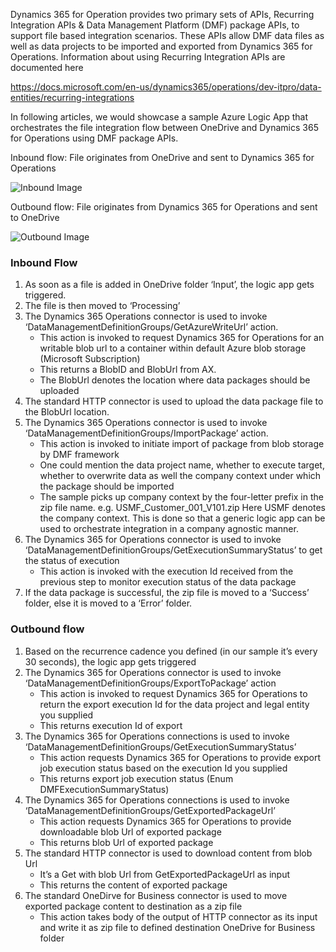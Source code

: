 
Dynamics 365 for Operation provides two primary sets of APIs, Recurring Integration APIs & Data Management Platform (DMF) package APIs, to support file based integration scenarios. These APIs allow DMF data files as well as data projects to be imported and exported from Dynamics 365 for Operations. 
Information about using Recurring Integration APIs are documented here

<https://docs.microsoft.com/en-us/dynamics365/operations/dev-itpro/data-entities/recurring-integrations>


In following articles, we would showcase a sample Azure Logic App that orchestrates the file integration flow between OneDrive and Dynamics 365 for Operations using DMF package APIs. 

Inbound flow: File originates from OneDrive and sent to Dynamics 365 for Operations

![Inbound Image](https://user-images.githubusercontent.com/22554479/27503704-c65cc106-5833-11e7-9484-08bd3aa31e3b.png)

Outbound flow: File originates from Dynamics 365 for Operations and sent to OneDrive

![Outbound Image](https://user-images.githubusercontent.com/22554479/27503676-3b4bf5aa-5833-11e7-89c7-1e3a362cc240.png)


### Inbound Flow
1.	As soon as a file is added in OneDrive folder ‘Input’, the logic app gets triggered. 
2.	The file is then moved to ‘Processing’
3.	The Dynamics 365 Operations connector is used to invoke ‘DataManagementDefinitionGroups/GetAzureWriteUrl’ action.
	* This action is invoked to request Dynamics 365 for Operations for an writable blob url to a container within default Azure blob storage (Microsoft Subscription)
	* This returns a BlobID and BlobUrl from AX. 
	* The BlobUrl denotes the location where data packages should be uploaded
4.	The standard HTTP connector is used to upload the data package file to the BlobUrl location. 
5.	The Dynamics 365 Operations connector is used to invoke ‘DataManagementDefinitionGroups/ImportPackage’ action. 
	* This action is invoked to initiate import of package from blob storage by DMF framework
	* One could mention the data project name, whether to execute target, whether to overwrite data as well the company context under which the package should be imported
	* The sample picks up company context by the four-letter prefix in the zip file name. 
e.g. USMF_Customer_001_V101.zip Here USMF denotes the company context. 
This is done so that a generic logic app can be used to orchestrate integration in a company agnostic manner.
6.	The Dynamics 365 for Operations connector is used to invoke ‘DataManagementDefinitionGroups/GetExecutionSummaryStatus’ to get the status of execution
	* This action is invoked with the execution Id received from the previous step to monitor execution status of the data package
7.	If the data package is successful, the zip file is moved to a ‘Success’ folder, else it is moved to a ‘Error’ folder. 

### Outbound flow
1.	Based on the recurrence cadence you defined (in our sample it’s every 30 seconds), the logic app gets triggered
2.	The Dynamics 365 for Operations connector is used to invoke ‘DataManagementDefinitionGroups/ExportToPackage’ action
	* This action is invoked to request Dynamics 365 for Operations to return the export execution Id for the data project and legal entity you supplied
	* This returns execution Id of export
3.	The Dynamics 365 for Operations connections is used to invoke ‘DataManagementDefinitionGroups/GetExecutionSummaryStatus’
	* This action requests Dynamics 365 for Operations to provide export job execution status based on the execution Id you supplied
	* This returns export job execution status (Enum DMFExecutionSummaryStatus)
4.	The Dynamics 365 for Operations connections is used to invoke ‘DataManagementDefinitionGroups/GetExportedPackageUrl’
	* This action requests Dynamics 365 for Operations to provide downloadable blob Url of exported package
	* This returns blob Url of exported package
5.	The standard HTTP connector is used to download content from blob Url
	* It’s a Get with blob Url from GetExportedPackageUrl as input
	* This returns the content of exported package
6.	The standard OneDirve for Business connector is used to move exported package content to destination as a zip file
	* This action takes body of the output of HTTP connector as its input and write it as zip file to defined destination OneDrive for Business folder
